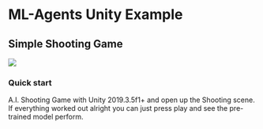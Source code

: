 # ML-Agents Unity Example

## Simple Shooting Game

![](./Thumbnail.png)

### Quick start

A.I. Shooting Game with Unity 2019.3.5f1+ and open up the Shooting scene. If everything worked out alright you can just press play and see the pre-trained model perform.
